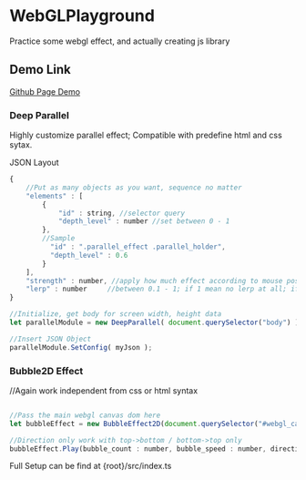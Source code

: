 # WebGLPlayground
Practice some webgl effect, and actually creating js library
## Demo Link
[Github Page Demo](https://hsinpa.github.io/WebGLPlayground/)

### Deep Parallel
Highly customize parallel effect; Compatible with predefine html and css sytax.

JSON Layout
```javascript
{ 
    //Put as many objects as you want, sequence no matter
    "elements" : [
        {
            "id" : string, //selector query
            "depth_level" : number //set between 0 - 1
        },
        //Sample
          "id" : ".parallel_effect .parallel_holder",
          "depth_level" : 0.6
        }
    ],
    "strength" : number, //apply how much effect according to mouse position    
    "lerp" : number     //between 0.1 - 1; if 1 mean no lerp at all; if 0, app crash
}
```
```javascript
//Initialize, get body for screen width, height data
let parallelModule = new DeepParallel( document.querySelector("body") );

//Insert JSON Object
parallelModule.SetConfig( myJson );
```
### Bubble2D Effect
//Again work independent from css or html syntax
```javascript

//Pass the main webgl canvas dom here
let bubbleEffect = new BubbleEffect2D(document.querySelector("#webgl_canvas"));

//Direction only work with top->bottom / bottom->top only
bubbleEffect.Play(bubble_count : number, bubble_speed : number, direction:Vector2);
```
Full Setup can be find at {root}/src/index.ts

